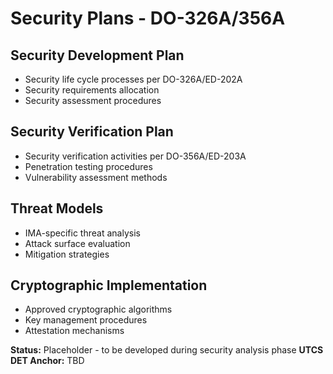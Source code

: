 # Security Plans - DO-326A/356A

## Security Development Plan
- Security life cycle processes per DO-326A/ED-202A
- Security requirements allocation
- Security assessment procedures

## Security Verification Plan
- Security verification activities per DO-356A/ED-203A
- Penetration testing procedures
- Vulnerability assessment methods

## Threat Models
- IMA-specific threat analysis
- Attack surface evaluation
- Mitigation strategies

## Cryptographic Implementation
- Approved cryptographic algorithms
- Key management procedures
- Attestation mechanisms

**Status:** Placeholder - to be developed during security analysis phase
**UTCS DET Anchor:** TBD